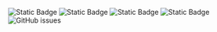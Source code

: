 ![Static Badge](https://img.shields.io/badge/blacklists-60-000000) ![Static Badge](https://img.shields.io/badge/blacklisted-2523356-cc0000) ![Static Badge](https://img.shields.io/badge/whitelisted-2244-00CC00) ![Static Badge](https://img.shields.io/badge/streaming_blacklist-28107-000000) ![GitHub issues](https://img.shields.io/github/issues/fabriziosalmi/blacklists)
